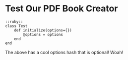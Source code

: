 # Test Our PDF Book Creator

	::ruby::
	class Test
		def initialize(options={})
			@options = options
		end
	end
	
The above has a cool options hash that is optional! Woah!